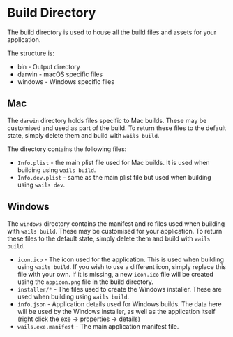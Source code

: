 # Build Directory

The build directory is used to house all the build files and assets for your
application.

The structure is:

- bin - Output directory
- darwin - macOS specific files
- windows - Windows specific files

## Mac

The `darwin` directory holds files specific to Mac builds. These may be
customised and used as part of the build. To return these files to the default
state, simply delete them and build with `wails build`.

The directory contains the following files:

- `Info.plist` - the main plist file used for Mac builds. It is used when
  building using `wails build`.
- `Info.dev.plist` - same as the main plist file but used when building using
  `wails dev`.

## Windows

The `windows` directory contains the manifest and rc files used when building
with `wails build`. These may be customised for your application. To return
these files to the default state, simply delete them and build with
`wails build`.

- `icon.ico` - The icon used for the application. This is used when building
  using `wails build`. If you wish to use a different icon, simply replace this
  file with your own. If it is missing, a new `icon.ico` file will be created
  using the `appicon.png` file in the build directory.
- `installer/*` - The files used to create the Windows installer. These are used
  when building using `wails build`.
- `info.json` - Application details used for Windows builds. The data here will
  be used by the Windows installer, as well as the application itself (right
  click the exe -> properties -> details)
- `wails.exe.manifest` - The main application manifest file.
